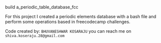 build a_periodic_table_database_fcc

For this project I created a periodic elements database with a bash file and perform some operations based in freecodecamp challenges.

Code created by: `BHUVANESHWAR KOSARAJU` you can reach me on `shiva.koseraju.28@gmail.com`
 
